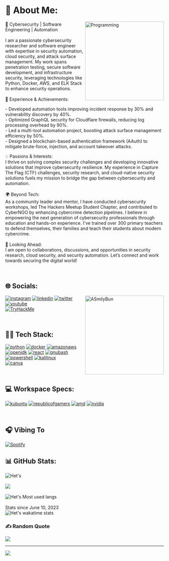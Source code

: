# 🔮 About Me:
<img align="right" alt="Programming" width="250" src="https://github.com/hetsonii/hetsonii/assets/75877010/ecf7a220-c5b9-46e5-a45d-ccfc2f80e168">

<div align="left">
🚀 Cybersecurity | Software Engineering | Automation
</br></br>
I am a passionate cybersecurity researcher and software engineer with expertise in security automation, cloud security, and attack surface management. My work spans penetration testing, secure software development, and infrastructure security, leveraging technologies like Python, Docker, AWS, and ELK Stack to enhance security operations.
</br></br>
🔹 Experience & Achievements:

\- Developed automation tools improving incident response by 30% and vulnerability discovery by 40%.</br>
\- Optimized GraphQL security for Cloudflare firewalls, reducing log processing overhead by 90%.</br>
\- Led a multi-tool automation project, boosting attack surface management efficiency by 50%.</br>
\- Designed a blockchain-based authentication framework (AAuth) to mitigate brute-force, injection, and account takeover attacks.</br>

💡 Passions & Interests:</br>
I thrive on solving complex security challenges and developing innovative solutions that improve cybersecurity resilience. My experience in Capture The Flag (CTF) challenges, security research, and cloud-native security solutions fuels my mission to bridge the gap between cybersecurity and automation.
</br></br>
🌍 Beyond Tech:</br>
As a community leader and mentor, I have conducted cybersecurity workshops, led The Hackers Meetup Student Chapter, and contributed to CyberNGO by enhancing cybercrime detection pipelines. I believe in empowering the next generation of cybersecurity professionals through education and hands-on experience. I've trained over 300 primary teachers to defend themselves, their families and teach their students about modern cybercrime.
</br></br>
🚀 Looking Ahead:</br>
I am open to collaborations, discussions, and opportunities in security research, cloud security, and security automation. Let’s connect and work towards securing the digital world!
</div>

<br />
<!-- <img align="right" alt="ASmilyBun" width="250" margin="10" src="https://github.com/hetsonii/hetsonii/assets/75877010/cdd7d7aa-5b9c-4d91-a8ba-f6ab6b868ffc">  -->

## 🌐 Socials:

<img align="right" alt="ASmilyBun" width="250" src="https://github.com/hetsonii/hetsonii/assets/75877010/0c391e38-6d18-426e-8022-053978428e5d">

<a href='https://instagram.com/hetsonii' target="_blank"><img alt='instagram' src='https://img.shields.io/badge/instagram-100000?style=for-the-badge&logo=instagram&logoColor=white&labelColor=000000&color=E4405F'/></a>
<a href='https://www.linkedin.com/in/het-soni/' target="_blank"><img alt='linkedin' src='https://img.shields.io/badge/linkedin-100000?style=for-the-badge&logo=linkedin&logoColor=white&labelColor=000000&color=0A66C2'/></a>
<a href='https://twitter.com/hetsonii' target="_blank"><img alt='twitter' src='https://img.shields.io/badge/twitter-100000?style=for-the-badge&logo=twitter&logoColor=white&labelColor=000000&color=1D9BF0'/></a>
<a href='https://www.youtube.com/@hetsonii' target="_blank"><img alt='youtube' src='https://img.shields.io/badge/youtube-100000?style=for-the-badge&logo=youtube&logoColor=white&labelColor=000000&color=FF0000'/></a>
<br>
<a href='https://tryhackme.com/p/hetsoni' target="_blank"><img src="https://tryhackme-badges.s3.amazonaws.com/hetsoni.png" alt="TryHackMe"></a>

  
<br />
  
## 👨‍💻 Tech Stack:
<a href='' target="_blank"><img alt='python' src='https://img.shields.io/badge/python-100000?style=for-the-badge&logo=python&logoColor=white&labelColor=black&color=3776AB'/></a>
<a href='' target="_blank"><img alt='docker' src='https://img.shields.io/badge/docker-100000?style=for-the-badge&logo=docker&logoColor=white&labelColor=black&color=2496ED'/></a>
<a href='' target="_blank"><img alt='amazonaws' src='https://img.shields.io/badge/aws-100000?style=for-the-badge&logo=amazonaws&logoColor=white&labelColor=black&color=232F3E'/></a>
<a href='' target="_blank"><img alt='openjdk' src='https://img.shields.io/badge/java-100000?style=for-the-badge&logo=openjdk&logoColor=white&labelColor=black&color=e26e03'/></a>
<a href='' target="_blank"><img alt='react' src='https://img.shields.io/badge/reactjs-100000?style=for-the-badge&logo=react&logoColor=white&labelColor=black&color=61DAFB'/></a>
<a href='' target="_blank"><img alt='gnubash' src='https://img.shields.io/badge/BASH-100000?style=for-the-badge&logo=gnubash&logoColor=white&labelColor=black&color=4EAA25'/></a>
<a href='' target="_blank"><img alt='powershell' src='https://img.shields.io/badge/POWERSHELl-100000?style=for-the-badge&logo=powershell&logoColor=white&labelColor=black&color=5391FE'/></a>
<a href='' target="_blank"><img alt='kalilinux' src='https://img.shields.io/badge/Kali_Linux-100000?style=for-the-badge&logo=kalilinux&logoColor=white&labelColor=black&color=557C94'/></a>
<br>
<a href='' target="_blank"><img alt='canva' src='https://img.shields.io/badge/Canva-100000?style=for-the-badge&logo=canva&logoColor=white&labelColor=black&color=00C4CC'/></a>
  
  
<br />
  
## 💻 Workspace Specs:
<a href='' target="_blank"><img alt='kubuntu' src='https://img.shields.io/badge/kubuntu-100000?style=for-the-badge&logo=kubuntu&labelColor=black&color=0079C1'/></a>
<a href='' target="_blank"><img alt='republicofgamers' src='https://img.shields.io/badge/Rog-Strinx_G15-100000?style=for-the-badge&logo=republicofgamers&labelColor=black&color=FF0029'/></a>
<a href='' target="_blank"><img alt='amd' src='https://img.shields.io/badge/AMD-Ryzen_7 4800H-100000?style=for-the-badge&logo=amd&labelColor=000000&color=ED1C24'/></a>
<a href='' target="_blank"><img alt='nvidia' src='https://img.shields.io/badge/Nvidia-GTX_1650-100000?style=for-the-badge&logo=nvidia&labelColor=000000&color=76B900'/></a>

    
<br />
  
  ## 🎧 Vibing To 
  [![Spotify](https://spotify-now-playing-six-puce.vercel.app/api/spotify/?background_color=0d1117&border_color=ffffff)](https://open.spotify.com/user/lss4xc96584lsajpj04d026tk)


## 📊 GitHub Stats:

![Het's](https://github-readme-stats.vercel.app/api?username=hetsonii&show_icons=true&theme=tokyonight)
<br /><br />
![](https://github-readme-streak-stats.herokuapp.com?user=hetsonii&theme=tokyonight)
<br /><br />
![Het's Most used langs](https://github-readme-stats.vercel.app/api/top-langs/?username=hetsonii&theme=tokyonight&hide_border=false&include_all_commits=false&count_private=false&layout=compact)<br/><br />
Stats since June 10, 2023<br/>
![Het's wakatime stats](https://github-readme-stats.vercel.app/api/wakatime?username=hetsonii&theme=tokyonight&layout=compact)

<!-- ![](https://github-readme-stats.vercel.app/api?username=hetsonii&theme=dark&hide_border=false&include_all_commits=false&count_private=false)<br/> -->
<!-- ![](https://github-readme-streak-stats.herokuapp.com/?user=hetsonii&theme=dark&hide_border=false)<br/> -->  
<!-- ![hetsonii's GitHub | Languages Over Time](https://stats.quine.sh/hetsonii/languages-over-time?theme=dark)
![hetsonii's GitHub | Topics Over Time](https://stats.quine.sh/hetsonii/topics-over-time?theme=dark) -->
  
### ✍️ Random Quote
![](https://quotes-github-readme.vercel.app/api?type=horizontal&theme=tokyonight)

---
![](https://visitcount.itsvg.in/api?id=hetsonii&label=Profile%20Views&pretty=true)
